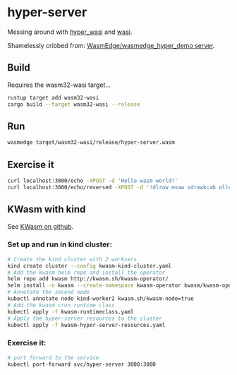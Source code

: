 # hyper-server

Messing around with [hyper_wasi](https://docs.rs/crate/hyper_wasi/latest) and [wasi](https://wasi.dev/).

Shamelessly cribbed from: [WasmEdge/wasmedge_hyper_demo server](https://github.com/WasmEdge/wasmedge_hyper_demo/tree/main/server).

## Build

Requires the wasm32-wasi target...

```bash
rustup target add wasm32-wasi
cargo build --target wasm32-wasi --release
```

## Run

```bash
wasmedge target/wasm32-wasi/release/hyper-server.wasm
```

## Exercise it

```bash
curl localhost:3000/echo -XPOST -d 'Hello wasm world!'
curl localhost:3000/echo/reversed -XPOST -d '!dlrow msaw sdrawkcab olleH'
```

## KWasm with kind

See [KWasm on github](https://github.com/KWasm).

### Set up and run in kind cluster:

```bash
# Create the kind cluster with 2 worksers
kind create cluster --config kwasm-kind-cluster.yaml
# Add the kwasm helm repo and install the operator
helm repo add kwasm http://kwasm.sh/kwasm-operator/
helm install -n kwasm --create-namespace kwasm-operator kwasm/kwasm-operator
# Annotate the second node
kubectl annotate node kind-worker2 kwasm.sh/kwasm-node=true
# Add the kwasm crun runtime class
kubectl apply -f kwasm-runtimeclass.yaml
# Apply the hyper-server resources to the cluster
kubectl apply -f kwasm-hyper-server-resources.yaml
```
### Exercise it:

```bash
# port forward to the service
kubectl port-forward svc/hyper-server 3000:3000
```
